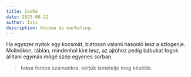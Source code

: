 ```yaml
---
title: Csehó
date: 2023-08-22
author: Isti
description: Kocsma és marketing.
---
```

Ha egyszer nyitok egy kocsmát, biztosan valami hasonló lesz a szlogenje. Molinókon, táblán, mindenhol kint lesz, az ajtóhoz pedig bábukat fogok állítani egymás mögé szép egyenes sorban.

>Ivása fontos számunkra, kérjük ismételje meg később.
